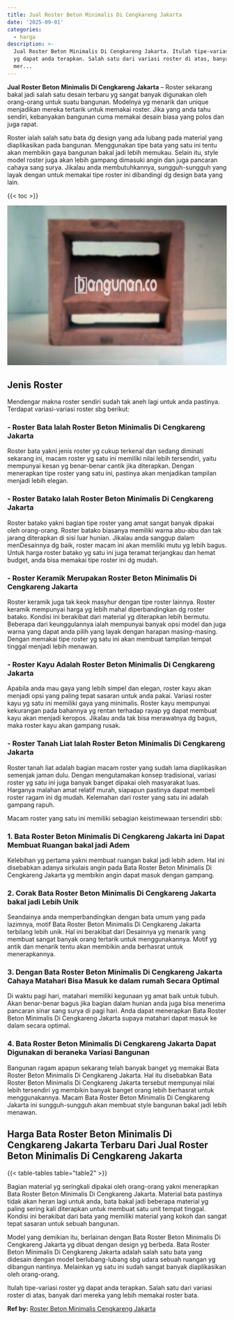 ```yaml
---
title: Jual Roster Beton Minimalis Di Cengkareng Jakarta
date: '2025-09-01'
categories:
  - harga
description: >-
  Jual Roster Beton Minimalis Di Cengkareng Jakarta. Itulah tipe-variasi roster
  yg dapat anda terapkan. Salah satu dari variasi roster di atas, banyak dari
  mer...
---
```


**Jual Roster Beton Minimalis Di Cengkareng Jakarta** – Roster sekarang bakal jadi salah satu desain terbaru yg sangat banyak digunakan oleh orang-orang untuk suatu bangunan. Modelnya yg menarik dan unique menjadikan mereka tertarik untuk memakai roster. Jika yang anda tahu sendiri, kebanyakan bangunan cuma memakai desain biasa yang polos dan juga rapat.

Roster ialah salah satu bata dg design yang ada lubang pada material yang diaplikasikan pada bangunan. Menggunakan tipe bata yang satu ini tentu akan membikin gaya bangunan bakal jadi lebih memukau. Selain itu, style model roster juga akan lebih gampang dimasuki angin dan juga pancaran cahaya sang surya. Jikalau anda membutuhkannya, sungguh-sungguh yang layak dengan untuk memakai tipe roster ini dibandingi dg design bata yang lain.

{{< toc >}}

![Jual Roster Beton Minimalis Di Cengkareng Jakarta](/images/bata-roster-minimalis-37.png)

## Jenis Roster

Mendengar makna roster sendiri sudah tak aneh lagi untuk anda pastinya. Terdapat variasi-variasi roster sbg berikut:

### \- Roster Bata Ialah Roster Beton Minimalis Di Cengkareng Jakarta

Roster bata yakni jenis roster yg cukup terkenal dan sedang diminati sekarang ini, macam roster yg satu ini memiliki nilai lebih tersendiri, yaitu mempunyai kesan yg benar-benar cantik jika diterapkan. Dengan menerapkan tipe roster yang satu ini, pastinya akan menjadikan tampilan menjadi lebih elegan.

### \- Roster Batako Ialah Roster Beton Minimalis Di Cengkareng Jakarta

Roster batako yakni bagian tipe roster yang amat sangat banyak dipakai oleh orang-orang. Roster batako biasanya memiliki warna abu-abu dan tak jarang diterapkan di sisi luar hunian. Jikalau anda sanggup dalam menDesainnya dg baik, roster macam ini akan memiliki mutu yg lebih bagus. Untuk harga roster batako yg satu ini juga teramat terjangkau dan hemat budget, anda bisa memakai tipe roster ini dg mudah.

### \- Roster Keramik Merupakan Roster Beton Minimalis Di Cengkareng Jakarta

Roster keramik juga tak keok masyhur dengan tipe roster lainnya. Roster keramik mempunyai harga yg lebih mahal diperbandingkan dg roster batako. Kondisi ini berakibat dari material yg diterapkan lebih bermutu. Beberapa dari keunggulannya ialah mempunyai banyak opsi model dan juga warna yang dapat anda pilih yang layak dengan harapan masing-masing. Dengan memakai tipe roster yg satu ini akan membuat tampilan tempat tinggal menjadi lebih menawan.

### \- Roster Kayu Adalah Roster Beton Minimalis Di Cengkareng Jakarta

Apabila anda mau gaya yang lebih simpel dan elegan, roster kayu akan menjadi opsi yang paling tepat sasaran untuk anda pakai. Variasi roster kayu yg satu ini memiliki gaya yang minimalis. Roster kayu mempunyai kekurangan pada bahannya yg rentan terhadap rayap yg dapat membuat kayu akan menjadi keropos. Jikalau anda tak bisa merawatnya dg bagus, maka roster kayu akan gampang rusak.

### \- Roster Tanah Liat Ialah Roster Beton Minimalis Di Cengkareng Jakarta

Roster tanah liat adalah bagian macam roster yang sudah lama diaplikasikan semenjak jaman dulu. Dengan mengutamakan konsep tradisional, variasi roster yg satu ini juga banyak banget dipakai oleh masyarakat luas. Harganya malahan amat relatif murah, siapapun pastinya dapat membeli roster ragam ini dg mudah. Kelemahan dari roster yang satu ini adalah gampang rapuh.

Macam roster yang satu ini memiliki sebagian keistimewaan tersendiri sbb:

### 1\. Bata Roster Beton Minimalis Di Cengkareng Jakarta ini Dapat Membuat Ruangan bakal jadi Adem

Kelebihan yg pertama yakni membuat ruangan bakal jadi lebih adem. Hal ini disebabkan adanya sirkulais angin pada Bata Roster Beton Minimalis Di Cengkareng Jakarta yg membikin angin dapat masuk dengan gampang.

### 2\. Corak Bata Roster Beton Minimalis Di Cengkareng Jakarta bakal jadi Lebih Unik

Seandainya anda memperbandingkan dengan bata umum yang pada lazimnya, motif Bata Roster Beton Minimalis Di Cengkareng Jakarta terbilang lebih unik. Hal ini berakibat dari Desainnya yg menarik yang membuat sangat banyak orang tertarik untuk menggunakannya. Motif yg antik dan menarik tentu akan membikin anda berhasrat untuk menerapkannya.

### 3\. Dengan Bata Roster Beton Minimalis Di Cengkareng Jakarta Cahaya Matahari Bisa Masuk ke dalam rumah Secara Optimal

Di waktu pagi hari, matahari memiliki kegunaan yg amat baik untuk tubuh. Akan benar-benar bagus jika bagian dalam hunian anda juga bisa menerima pancaran sinar sang surya di pagi hari. Anda dapat menerapkan Bata Roster Beton Minimalis Di Cengkareng Jakarta supaya matahari dapat masuk ke dalam secara optimal.

### 4\. Bata Roster Beton Minimalis Di Cengkareng Jakarta Dapat Digunakan di beraneka Variasi Bangunan

Bangunan ragam apapun sekarang telah banyak banget yg memakai Bata Roster Beton Minimalis Di Cengkareng Jakarta. Hal itu disebabkan Bata Roster Beton Minimalis Di Cengkareng Jakarta tersebut mempunyai nilai lebih tersendiri yg membikin banyak banget orang lebih berhasrat untuk menggunakannya. Macam Bata Roster Beton Minimalis Di Cengkareng Jakarta ini sungguh-sungguh akan membuat style bangunan bakal jadi lebih menawan.

## Harga Bata Roster Beton Minimalis Di Cengkareng Jakarta Terbaru Dari Jual Roster Beton Minimalis Di Cengkareng Jakarta

{{< table-tables table="table2" >}}

Bagian material yg seringkali dipakai oleh orang-orang yakni menerapkan Bata Roster Beton Minimalis Di Cengkareng Jakarta. Material bata pastinya tidak akan heran lagi untuk anda, bata bakal jadi beberapa material yg paling sering kali diterapkan untuk membuat satu unit tempat tinggal. Kondisi ini berakibat dari bata yang memiliki material yang kokoh dan sangat tepat sasaran untuk sebuah bangunan.

Model yang demikian itu, berlainan dengan Bata Roster Beton Minimalis Di Cengkareng Jakarta yg dibuat dengan design yg berbeda. Bata Roster Beton Minimalis Di Cengkareng Jakarta adalah salah satu bata yang didesain dengan model berlubang-lubang sbg udara sebuah ruangan yg dibangun nantinya. Melainkan yg satu ini sudah sangat banyak diaplikasikan oleh orang-orang.

Itulah tipe-variasi roster yg dapat anda terapkan. Salah satu dari variasi roster di atas, banyak dari mereka yang lebih memakai roster bata.

**Ref by:** [Roster Beton Minimalis Cengkareng Jakarta](https://id.wikipedia.org/wiki/Roster)
